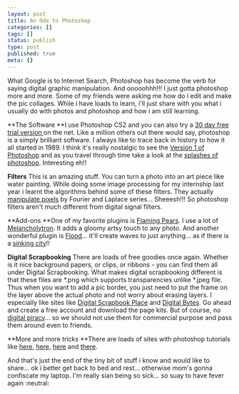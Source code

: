 ```yaml
---
layout: post
title: An Ode to Photoshop
categories: []
tags: []
status: publish
type: post
published: true
meta: {}
---
```

What Google is to Internet Search, Photoshop has become the verb for saying digital graphic manipulation. And ooooohhh!!! I just gotta photoshop more and more. Some of my friends were asking me how do i edit and make the pic collages. While i have loads to learn, i'll just share with you what i usually do with photos and photoshop and how i am still learning.

**The Software **I use Photoshop CS2 and you can also try a [30 day free trial version ](http://www.adobe.com/downloads/alphabetical.html#sort-j)on the net. Like a million others out there would say, photoshop is a simply brilliant software. I always like to trace back in history to how it all started in 1989. I think it's really nostalgic to see the [Version 1 of Photoshop](http://creativebits.org/the_first_version_of_photoshop) and as you travel through time take a look at the [splashes of photoshop](http://www.guidebookgallery.org/splashes/photoshop). Interesting eh!!

**Filters** This is an amazing stuff. You can turn a photo into an art piece like water painting. While doing some image processing for my internship last year i learnt the algorithms behind some of these filters. They actually [manipulate pixels](http://www.cs.unm.edu/~brayer/vision/fourier.html "Read more") by Fourier and Laplace series... Sheeesh!!! So photoshop filters aren't much different from digital signal filters.

**Add-ons **One of my favorite plugins is [Flaming Pears](http://www.flamingpear.com/download.html). I use a lot of [Melancholytron](http://www.flamingpear.com/download.html#melancholytron). It adds a gloomy artsy touch to any photo. And another wonderful plugin is [Flood](http://www.flamingpear.com/download.html#flood)... it'll create waves to just anything... as if there is a [sinking city](http://flickr.com/photos/roquentin/sets/1082585/ "Ivan's Sinking City Set")!!

**Digital Scrapbooking** There are loads of free goodies once again. Whether is it nice background papers, or clips, or ribbons - you can find them all under Digital Scrapbooking. What makes digital scrapbooking different is that these files are \*.png which supports transparencies unlike \*.jpeg file. Thus when you want to add a pic border, you just need to put the frame on the layer above the actual photo and not worry about erasing layers. I especially like sites like [Digital Scrapbook Place](http://digitalscrapbookplace.com/place/freebies.shtml) and [Digital Bytes](http://www.scrapbook-bytes.com/chat/local_links.php?catid=5). Go ahead and create a free account and download the page kits. But of course, no [digital piracy](http://jenjen.typepad.com/stoppiracy/2005/11/what_is_piracy.html)... so we should not use them for commercial purpose and pass them around even to friends.

**More and more tricks **There are loads of sites with photoshop tutorials like [here](http://pstutorialsblog.com/), [here](http://www.photoshoptutorial.net/web_graphics_tutorials/page1/), [here](http://www.photoshop.brushes.btinternet.co.uk/) and [there](http://www.tutorialized.com/tutorials/Photoshop/1).

And that's just the end of the tiny bit of stuff i know and would like to share... ok i better get back to bed and rest... otherwise mom's gonna confiscate my laptop. I'm really sian being so sick... so suay to have fever again :neutral:
